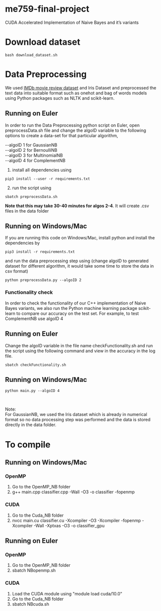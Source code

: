 # me759-final-project
CUDA Accelerated Implementation of Naive Bayes and it’s variants

# Download dataset
```
bash download_dataset.sh
```

# Data Preprocessing
We used [IMDb movie review dataset](https://www.kaggle.com/lakshmi25npathi/imdb-dataset-of-50k-movie-reviews) and Iris Dataset and preprocessed the text data into suitable format such as onehot and bag of words models using Python packages such as NLTK and scikit-learn.

## Running on Euler
In order to run the Data Preprocessing python script on Euler, open preprocessData.sh file and change the algoID variable to the following options to create a data-set for that particular algorithm,

--algoID 1 for GaussianNB <br>
--algoID 2 for BernoulliNB <br>
--algoID 3 for MultinomialNB <br>
--algoID 4 for ComplementNB <br>

1. install all dependencies using <br>
```
pip3 install --user -r requirements.txt
```

2. run the script using <br>
```
sbatch preprocessData.sh
```
**Note that this may take 30-40 minutes for algos 2-4**. It will create .csv files in the data folder

## Running on Windows/Mac
If you are running this code on Windows/Mac, install python and install the dependencies by
<br>
```
pip3 install -r requirements.txt
```
and run the data preprocessing step using (change algoID to generated dataset for different algorithm, it would take some time to store the data in csv format) <br>
```
python preprocessData.py --algoID 2
```
### Functionality check
In order to check the functionality of our C++ implementation of Naive Bayes variants, we also run the Python machine learning package scikit-learn to compare our accuracy on the test set. For example, to test ComplementNB use algoID 4 <br>

## Running on Euler
Change the algoID variable in the file name checkFunctionality.sh and run the script using the following command and view in the accuracy in the log file.

```
sbatch checkFunctionality.sh
```
## Running on Windows/Mac
```
python main.py --algoID 4
```

<br>

Note: <br>
For GaussianNB, we used the Iris dataset which is already in numerical format so no data processing step was performed and the data is stored directly in the data folder.

# To compile

## Running on Windows/Mac
### OpenMP
1. Go to the OpenMP\_NB folder <br>
2. g++ main.cpp classifier.cpp -Wall -O3 -o classifier -fopenmp

### CUDA
1. Go to the Cuda\_NB folder <br>
2. nvcc main.cu classifier.cu -Xcompiler -O3 -Xcompiler -fopenmp -Xcompiler -Wall -Xptxas -O3 -o classifier\_gpu <br>

## Running on Euler
### OpenMP
1. Go to the OpenMP\_NB folder <br>
2. sbatch NBopenmp.sh

### CUDA
1. Load the CUDA module using "module load cuda/10.0"
2. Go to the Cuda\_NB folder <br>
3. sbatch NBcuda.sh
